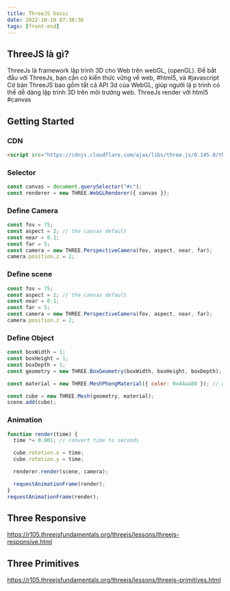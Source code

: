 ```yaml
---
title: ThreeJS basic
date: 2022-10-10 07:30:36
tags: [front-end]
---
```


## ThreeJS là gì?

ThreeJs là framework lập trình 3D cho Web trên webGL, (openGL).
Để bắt đầu với ThreeJs, bạn cần có kiến thức vững về web, #html5, và #javascript
Cơ bản ThreeJS bao gồm tất cả API 3d của WebGL, giúp người lậ p trình có thể dễ dàng lập trình 3D trên môi trường web. ThreeJs render với html5 #canvas

## Getting Started

### CDN

```html
<script src="https://cdnjs.cloudflare.com/ajax/libs/three.js/0.145.0/three.min.js"></script>
```

### Selector

```js
const canvas = document.querySelector("#c");
const renderer = new THREE.WebGLRenderer({ canvas });
```

### Define Camera

```js
const fov = 75;
const aspect = 2; // the canvas default
const near = 0.1;
const far = 5;
const camera = new THREE.PerspectiveCamera(fov, aspect, near, far);
camera.position.z = 2;
```

### Define scene

```js
const fov = 75;
const aspect = 2; // the canvas default
const near = 0.1;
const far = 5;
const camera = new THREE.PerspectiveCamera(fov, aspect, near, far);
camera.position.z = 2;
```

### Define Object

```js
const boxWidth = 1;
const boxHeight = 1;
const boxDepth = 1;
const geometry = new THREE.BoxGeometry(boxWidth, boxHeight, boxDepth);

const material = new THREE.MeshPhongMaterial({ color: 0x44aa88 }); // greenish blue

const cube = new THREE.Mesh(geometry, material);
scene.add(cube);
```

### Animation

```js
function render(time) {
  time *= 0.001; // convert time to seconds

  cube.rotation.x = time;
  cube.rotation.y = time;

  renderer.render(scene, camera);

  requestAnimationFrame(render);
}
requestAnimationFrame(render);
```
<script src="https://cdnjs.cloudflare.com/ajax/libs/three.js/0.145.0/three.min.js"></script>
<center><canvas id="c"></canvas></center>

<script>
    'use strict';

    /* global THREE */

    function main() {
        const canvas = document.querySelector('#c');
        const renderer = new THREE.WebGLRenderer({ canvas });

        // Set camera

        const fov = 75;
        const aspect = 2;  // the canvas default
        const near = 0.1;
        const far = 5;
        const camera = new THREE.PerspectiveCamera(fov, aspect, near, far);
        camera.position.z = 2;

        const scene = new THREE.Scene();

        {
            const color = 0xFFFFFF;
            const intensity = 1;
            const light = new THREE.DirectionalLight(color, intensity);
            light.position.set(-1, 2, 4);
            scene.add(light);
        }

        // Define object

        const boxWidth = 1;
        const boxHeight = 1;
        const boxDepth = 1;
        const geometry = new THREE.BoxGeometry(boxWidth, boxHeight, boxDepth);

        const material = new THREE.MeshPhongMaterial({ color: 0x44aa88 });  // greenish blue

        const cube = new THREE.Mesh(geometry, material);
        scene.add(cube);

        function render(time) {
            time *= 0.001;  // convert time to seconds

            cube.rotation.x = time;
            cube.rotation.y = time;

            renderer.render(scene, camera);

            requestAnimationFrame(render);
        }
        requestAnimationFrame(render);

    }

    main();

</script>

## Three Responsive

https://r105.threejsfundamentals.org/threejs/lessons/threejs-responsive.html

## Three Primitives

https://r105.threejsfundamentals.org/threejs/lessons/threejs-primitives.html
